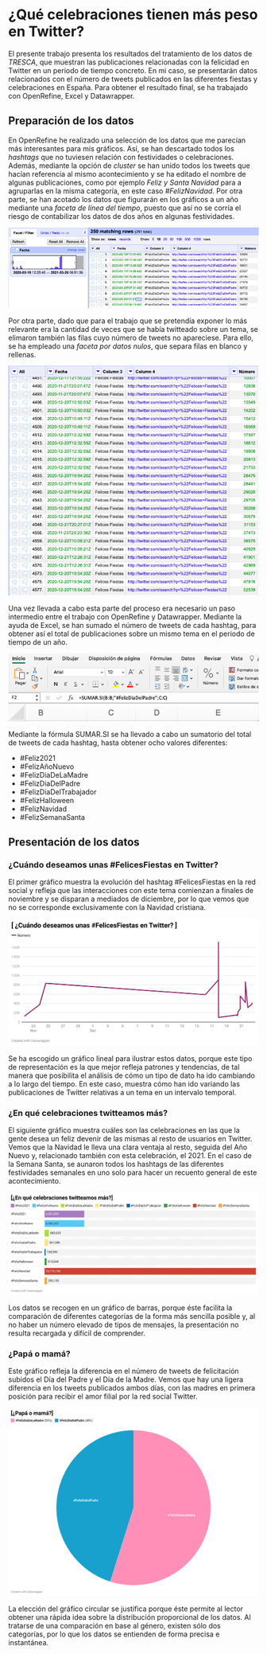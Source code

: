 # ¿Qué celebraciones tienen más peso en Twitter?

El presente trabajo presenta los resultados del tratamiento de los datos de *TRESCA*, que muestran las publicaciones relacionadas con la felicidad en Twitter en un periodo de tiempo concreto. En mi caso, se presentarán datos relacionados con el número de tweets publicados en las diferentes fiestas y celebraciones en España. Para obtener el resultado final, se ha trabajado con OpenRefine, Excel y Datawrapper.

## Preparación de los datos

En OpenRefine he realizado una selección de los datos que me parecían más interesantes para mis gráficos. Así, se han descartado todos los *hashtags* que no tuviesen relación con festividades o celebraciones. Además, mediante la opción de *cluster* se han unido todos los tweets que hacían referencia al mismo acontecimiento y se ha editado el nombre de algunas publicaciones, como por ejemplo *Feliz y Santa Navidad* para a agruparlas en la misma categoría, en este caso *#FelizNavidad*. Por otra parte, se han acotado los datos que figurarán en los gráficos a un año mediante una *faceta de línea del tiempo*, puesto que así no se corría el riesgo de contabilizar los datos de dos años en algunas festividades.

<img src="img/refine-fecha.png">

Por otra parte, dado que para el trabajo que se pretendía exponer lo más relevante era la cantidad de veces que se había twitteado sobre un tema, se elimaron también las filas cuyo número de tweets no apareciese. Para ello, se ha empleado una *faceta por datos nulos*, que separa filas en blanco y rellenas. 

<img src="img/refine-numero.png">

Una vez llevada a cabo esta parte del proceso era necesario un paso intermedio entre el trabajo con OpenRefine y Datawrapper. Mediante la ayuda de Excel, se han sumado el número de tweets de cada hashtag, para obtener así el total de publicaciones sobre un mismo tema en el periodo de tiempo de un año.

<img src="img/excel.png">

Mediante la fórmula SUMAR.SI se ha llevado a cabo un sumatorio del total de tweets de cada hashtag, hasta obtener ocho valores diferentes:
- #Feliz2021
- #FelizAñoNuevo
- #FelizDiaDeLaMadre
- #FelizDiaDelPadre
- #FelizDiaDelTrabajador
- #FelizHalloween
- #FelizNavidad
- #FelizSemanaSanta

## Presentación de los datos

### ¿Cuándo deseamos unas #FelicesFiestas en Twitter?

El primer gráfico muestra la evolución del hashtag #FelicesFiestas en la red social y refleja que las interacciones con este tema comienzan a finales de noviembre y se disparan a mediados de diciembre, por lo que vemos que no se corresponde exclusivamente con la Navidad cristiana.

<img src="img/felices-fiestas.png">

Se ha escogido un gráfico lineal para ilustrar estos datos, porque este tipo de representación es la que mejor refleja patrones y tendencias, de tal manera que posibilita el análisis de cómo un tipo de dato ha ido cambiando a lo largo del tiempo. En este caso, muestra cómo han ido variando las publicaciones de Twitter relativas a un tema en un intervalo temporal. 

### ¿En qué celebraciones twitteamos más?

El siguiente gráfico muestra cuáles son las celebraciones en las que la gente desea un feliz devenir de las mismas al resto de usuarios en Twitter. Vemos que la Navidad le lleva una clara ventaja al resto, seguida del Año Nuevo y, relacionado también con esta celebración, el 2021. En el caso de la Semana Santa, se aunaron todos los hashtags de las diferentes festividades semanales en uno solo para hacer un recuento general de este acontecimiento. 

<img src="img/celebraciones.png">

Los datos se recogen en un gráfico de barras, porque éste facilita la comparación de diferentes categorías de la forma más sencilla posible y, al no haber un número elevado de tipos de mensajes, la presentación no resulta recargada y difícil de comprender.

### ¿Papá o mamá?

Este gráfico refleja la diferencia en el número de tweets de felicitación subidos el Día del Padre y el Día de la Madre. Vemos que hay una ligera diferencia en los tweets publicados ambos días, con las madres en primera posición para recibir el amor filial por la red social Twitter.

<img src="img/papa-o-mama.png">

La elección del gráfico circular se justifica porque éste permite al lector obtener una rápida idea sobre la distribución proporcional de los datos. Al tratarse de una comparación en base al género, existen sólo dos categorías, por lo que los datos se entienden de forma precisa e instantánea.

